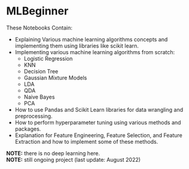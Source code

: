 # MLBeginner
These Notebooks Contain:
  * Explaining Various machine learning algorithms concepts and implementing them using libraries like scikit learn.
  * Implementing various machine learning algorithms from scratch:
    * Logistic Regression
    * KNN
    * Decision Tree
    * Gaussian Mixture Models
    * LDA
    * QDA
    * Naive Bayes
    * PCA
  * How to use Pandas and Scikit Learn libraries for data wrangling and preprocessing.
  * How to perform hyperparameter tuning using various methods and packages.
  * Explanation for Feature Engineering, Feature Selection, and Feature Extraction and how to implement some of these methods.<br>

**NOTE:** there is no deep learning here.<br>
**NOTE:** still ongoing project (last update: August 2022)

